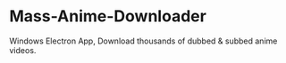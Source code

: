 # Mass-Anime-Downloader
Windows Electron App, Download thousands of dubbed &amp; subbed anime videos.
